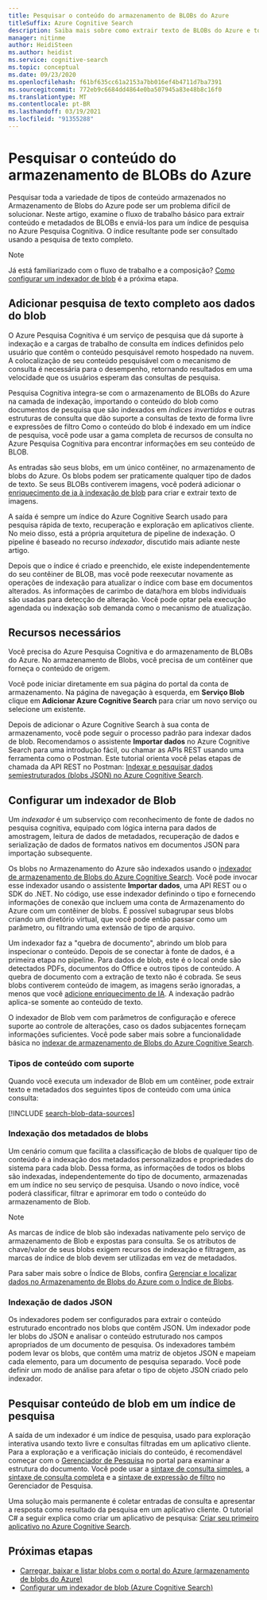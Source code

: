 ```yaml
---
title: Pesquisar o conteúdo do armazenamento de BLOBs do Azure
titleSuffix: Azure Cognitive Search
description: Saiba mais sobre como extrair texto de BLOBs do Azure e torná-lo pesquisável com texto completo em um índice de Pesquisa Cognitiva do Azure.
manager: nitinme
author: HeidiSteen
ms.author: heidist
ms.service: cognitive-search
ms.topic: conceptual
ms.date: 09/23/2020
ms.openlocfilehash: f61bf635cc61a2153a7bb016ef4b4711d7ba7391
ms.sourcegitcommit: 772eb9c6684dd4864e0ba507945a83e48b8c16f0
ms.translationtype: MT
ms.contentlocale: pt-BR
ms.lasthandoff: 03/19/2021
ms.locfileid: "91355288"
---
```

# <a name="search-over-azure-blob-storage-content"></a>Pesquisar o conteúdo do armazenamento de BLOBs do Azure

Pesquisar toda a variedade de tipos de conteúdo armazenados no Armazenamento de Blobs do Azure pode ser um problema difícil de solucionar. Neste artigo, examine o fluxo de trabalho básico para extrair conteúdo e metadados de BLOBs e enviá-los para um índice de pesquisa no Azure Pesquisa Cognitiva. O índice resultante pode ser consultado usando a pesquisa de texto completo.

> [!NOTE]
> Já está familiarizado com o fluxo de trabalho e a composição? [Como configurar um indexador de blob](search-howto-indexing-azure-blob-storage.md) é a próxima etapa.

## <a name="what-it-means-to-add-full-text-search-to-blob-data"></a>Adicionar pesquisa de texto completo aos dados do blob

O Azure Pesquisa Cognitiva é um serviço de pesquisa que dá suporte à indexação e a cargas de trabalho de consulta em índices definidos pelo usuário que contêm o conteúdo pesquisável remoto hospedado na nuvem. A colocalização de seu conteúdo pesquisável com o mecanismo de consulta é necessária para o desempenho, retornando resultados em uma velocidade que os usuários esperam das consultas de pesquisa.

Pesquisa Cognitiva integra-se com o armazenamento de BLOBs do Azure na camada de indexação, importando o conteúdo do blob como documentos de pesquisa que são indexados em *índices invertidos* e outras estruturas de consulta que dão suporte a consultas de texto de forma livre e expressões de filtro Como o conteúdo do blob é indexado em um índice de pesquisa, você pode usar a gama completa de recursos de consulta no Azure Pesquisa Cognitiva para encontrar informações em seu conteúdo de BLOB.

As entradas são seus blobs, em um único contêiner, no armazenamento de blobs do Azure. Os blobs podem ser praticamente qualquer tipo de dados de texto. Se seus BLOBs contiverem imagens, você poderá adicionar o [enriquecimento de ia à indexação de blob](search-blob-ai-integration.md) para criar e extrair texto de imagens.

A saída é sempre um índice do Azure Cognitive Search usado para pesquisa rápida de texto, recuperação e exploração em aplicativos cliente. No meio disso, está a própria arquitetura de pipeline de indexação. O pipeline é baseado no recurso *indexador*, discutido mais adiante neste artigo.

Depois que o índice é criado e preenchido, ele existe independentemente do seu contêiner de BLOB, mas você pode reexecutar novamente as operações de indexação para atualizar o índice com base em documentos alterados. As informações de carimbo de data/hora em blobs individuais são usadas para detecção de alteração. Você pode optar pela execução agendada ou indexação sob demanda como o mecanismo de atualização.

## <a name="required-resources"></a>Recursos necessários

Você precisa do Azure Pesquisa Cognitiva e do armazenamento de BLOBs do Azure. No armazenamento de Blobs, você precisa de um contêiner que forneça o conteúdo de origem.

Você pode iniciar diretamente em sua página do portal da conta de armazenamento. Na página de navegação à esquerda, em **Serviço Blob** clique em **Adicionar Azure Cognitive Search** para criar um novo serviço ou selecione um existente. 

Depois de adicionar o Azure Cognitive Search à sua conta de armazenamento, você pode seguir o processo padrão para indexar dados de blob. Recomendamos o assistente **Importar dados** no Azure Cognitive Search para uma introdução fácil, ou chamar as APIs REST usando uma ferramenta como o Postman. Este tutorial orienta você pelas etapas de chamada da API REST no Postman: [Indexar e pesquisar dados semiestruturados (blobs JSON) no Azure Cognitive Search](search-semi-structured-data.md). 

## <a name="use-a-blob-indexer"></a>Configurar um indexador de Blob

Um *indexador* é um subserviço com reconhecimento de fonte de dados no pesquisa cognitiva, equipado com lógica interna para dados de amostragem, leitura de dados de metadados, recuperação de dados e serialização de dados de formatos nativos em documentos JSON para importação subsequente. 

Os blobs no Armazenamento do Azure são indexados usando o [indexador de armazenamento de Blobs do Azure Cognitive Search](search-howto-indexing-azure-blob-storage.md). Você pode invocar esse indexador usando o assistente **Importar dados**, uma API REST ou o SDK do .NET. No código, use esse indexador definindo o tipo e fornecendo informações de conexão que incluem uma conta de Armazenamento do Azure com um contêiner de blobs. É possível subagrupar seus blobs criando um diretório virtual, que você pode então passar como um parâmetro, ou filtrando uma extensão de tipo de arquivo.

Um indexador faz a "quebra de documento", abrindo um blob para inspecionar o conteúdo. Depois de se conectar à fonte de dados, é a primeira etapa no pipeline. Para dados de blob, este é o local onde são detectados PDFs, documentos do Office e outros tipos de conteúdo. A quebra de documento com a extração de texto não é cobrada. Se seus blobs contiverem conteúdo de imagem, as imagens serão ignoradas, a menos que você [adicione enriquecimento de IA](search-blob-ai-integration.md). A indexação padrão aplica-se somente ao conteúdo de texto.

O indexador de Blob vem com parâmetros de configuração e oferece suporte ao controle de alterações, caso os dados subjacentes forneçam informações suficientes. Você pode saber mais sobre a funcionalidade básica no [indexar de armazenamento de Blobs do Azure Cognitive Search](search-howto-indexing-azure-blob-storage.md).

### <a name="supported-content-types"></a>Tipos de conteúdo com suporte

Quando você executa um indexador de Blob em um contêiner, pode extrair texto e metadados dos seguintes tipos de conteúdo com uma única consulta:

[!INCLUDE [search-blob-data-sources](../../includes/search-blob-data-sources.md)]

### <a name="indexing-blob-metadata"></a>Indexação dos metadados de blobs

Um cenário comum que facilita a classificação de blobs de qualquer tipo de conteúdo é a indexação dos metadados personalizados e propriedades do sistema para cada blob. Dessa forma, as informações de todos os blobs são indexadas, independentemente do tipo de documento, armazenadas em um índice no seu serviço de pesquisa. Usando o novo índice, você poderá classificar, filtrar e aprimorar em todo o conteúdo do armazenamento de Blob.

> [!NOTE]
> As marcas de índice de blob são indexadas nativamente pelo serviço de armazenamento de Blob e expostas para consulta. Se os atributos de chave/valor de seus blobs exigem recursos de indexação e filtragem, as marcas de índice de blob devem ser utilizadas em vez de metadados.
>
> Para saber mais sobre o Índice de Blobs, confira [Gerenciar e localizar dados no Armazenamento de Blobs do Azure com o Índice de Blobs](../storage/blobs/storage-manage-find-blobs.md).

### <a name="indexing-json-blobs"></a>Indexação de dados JSON

Os indexadores podem ser configurados para extrair o conteúdo estruturado encontrado nos blobs que contêm JSON. Um indexador pode ler blobs do JSON e analisar o conteúdo estruturado nos campos apropriados de um documento de pesquisa. Os indexadores também podem levar os blobs, que contêm uma matriz de objetos JSON e mapeiam cada elemento, para um documento de pesquisa separado. Você pode definir um modo de análise para afetar o tipo de objeto JSON criado pelo indexador.

## <a name="search-blob-content-in-a-search-index"></a>Pesquisar conteúdo de blob em um índice de pesquisa 

A saída de um indexador é um índice de pesquisa, usado para exploração interativa usando texto livre e consultas filtradas em um aplicativo cliente. Para a exploração e a verificação iniciais do conteúdo, é recomendável começar com o [Gerenciador de Pesquisa](search-explorer.md) no portal para examinar a estrutura do documento. Você pode usar a [sintaxe de consulta simples](query-simple-syntax.md), a [sintaxe de consulta completa](query-lucene-syntax.md) e a [sintaxe de expressão de filtro](query-odata-filter-orderby-syntax.md) no Gerenciador de Pesquisa.

Uma solução mais permanente é coletar entradas de consulta e apresentar a resposta como resultado da pesquisa em um aplicativo cliente. O tutorial C# a seguir explica como criar um aplicativo de pesquisa: [Criar seu primeiro aplicativo no Azure Cognitive Search](tutorial-csharp-create-first-app.md).

## <a name="next-steps"></a>Próximas etapas

+ [Carregar, baixar e listar blobs com o portal do Azure (armazenamento de blobs do Azure)](../storage/blobs/storage-quickstart-blobs-portal.md)
+ [Configurar um indexador de blob (Azure Cognitive Search)](search-howto-indexing-azure-blob-storage.md)
